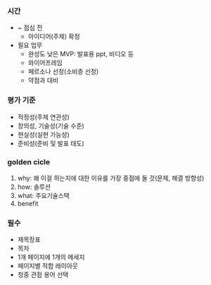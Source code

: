 ### 시간
- ~ 점심 전
  - 아이디어(주제) 확정
- 필요 업무
  - 완성도 낮은 MVP: 발표용 ppt, 비디오 등
  - 와이어프레임
  - 페르소나 선정(소비층 선정)
  - 약점과 대비

### 평가 기준
- 적정성(주제 연관성)
- 창의성, 기술성(기술 수준)
- 현실성(실현 가능성)
- 준비성(준비 및 발표 태도)

### golden cicle
1. why: 왜 이걸 하는지에 대한 이유를 가장 중점에 둘 것(문제, 해결 방향성)
2. how: 솔루션
3. what: 주요기술스택
4. benefit

### 필수
- 제목장표
- 목차
- 1개 페이지에 1개의 메세지
- 페이지별 적합 레이아웃
- 청중 관점 용어 선택